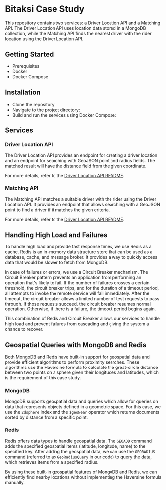 # Bitaksi Case Study

This repository contains two services: a Driver Location API and a Matching API. The Driver Location API uses location data stored in a MongoDB collection, while the Matching API finds the nearest driver with the rider location using the Driver Location API.

## Getting Started

- Prerequisites
- Docker
- Docker Compose

## Installation

- Clone the repository:
- Navigate to the project directory:
- Build and run the services using Docker Compose:

## Services

### Driver Location API

The Driver Location API provides an endpoint for creating a driver location and an endpoint for searching with GeoJSON point and radius fields. The matched result will have the distance field from the given coordinate.

For more details, refer to the [Driver Location API README](driver-location-api/README.md).

### Matching API

The Matching API matches a suitable driver with the rider using the Driver Location API. It provides an endpoint that allows searching with a GeoJSON point to find a driver if it matches the given criteria.

For more details, refer to the [Driver Location API README](matching-api/README.md).

## Handling High Load and Failures

To handle high load and provide fast response times, we use Redis as a cache. Redis is an in-memory data structure store that can be used as a database, cache, and message broker. It provides a way to quickly access data that would be slower to fetch from MongoDB.

In case of failures or errors, we use a Circuit Breaker mechanism. The Circuit Breaker pattern prevents an application from performing an operation that's likely to fail. If the number of failures crosses a certain threshold, the circuit breaker trips, and for the duration of a timeout period, all attempts to invoke the remote service will fail immediately. After the timeout, the circuit breaker allows a limited number of test requests to pass through. If those requests succeed, the circuit breaker resumes normal operation. Otherwise, if there is a failure, the timeout period begins again.

This combination of Redis and Circuit Breaker allows our services to handle high load and prevent failures from cascading and giving the system a chance to recover.

## Geospatial Queries with MongoDB and Redis

Both MongoDB and Redis have built-in support for geospatial data and provide efficient algorithms to perform proximity searches. These algorithms use the Haversine formula to calculate the great-circle distance between two points on a sphere given their longitudes and latitudes, which is the requirement of this case study.

### MongoDB

MongoDB supports geospatial data and queries which allow for queries on data that represents objects defined in a geometric space. For this case, we use the `2dsphere` index and the `$geoNear` operator which returns documents sorted by distance from a specific point.

### Redis

Redis offers data types to handle geospatial data. The `GEOADD` command adds the specified geospatial items (latitude, longitude, name) to the specified key. After adding the geospatial data, we can use the `GEORADIUS` command (referred to as `GeoRadiusQuery` in our code) to query the data, which retrieves items from a specified radius.

By using these built-in geospatial features of MongoDB and Redis, we can efficiently find nearby locations without implementing the Haversine formula manually.
